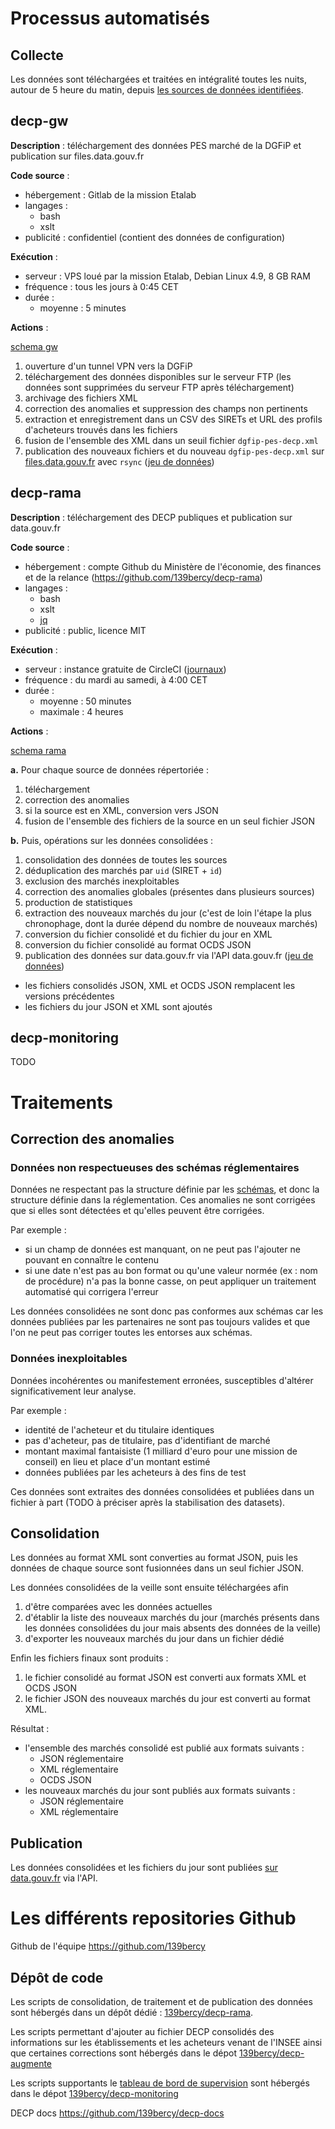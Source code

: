 # Processus automatisés <!-- {docsify-ignore-all} -->

## Collecte

Les données sont téléchargées et traitées en intégralité toutes les nuits, autour de 5 heure du matin, depuis [les sources de données identifiées](comprendre-les-decp/sources.md).

## decp-gw

**Description** : téléchargement des données PES marché de la DGFiP et publication sur files.data.gouv.fr

**Code source** :

- hébergement : Gitlab de la mission Etalab
- langages :
  - bash
  - xslt
- publicité : confidentiel (contient des données de configuration)

**Exécution** :

- serveur : VPS loué par la mission Etalab, Debian Linux 4.9, 8 GB RAM
- fréquence : tous les jours à 0:45 CET
- durée :
  - moyenne : 5 minutes

**Actions** :

<!-- Méthode d'inclusion utilisée : dans draw.io, faites File/Export as.../HTML, et ne gardez que <div> et          <script> -->

[schema gw](../_media/decp-gw.drawio.html ':include')


1. ouverture d'un tunnel VPN vers la DGFiP
2. téléchargement des données disponibles sur le serveur FTP (les données sont supprimées du serveur FTP après téléchargement)
3. archivage des fichiers XML
4. correction des anomalies et suppression des champs non pertinents
5. extraction et enregistrement dans un CSV des SIRETs et URL des profils d'acheteurs trouvés dans les fichiers
6. fusion de l'ensemble des XML dans un seuil fichier `dgfip-pes-decp.xml`
7. publication des nouveaux fichiers et du nouveau `dgfip-pes-decp.xml` sur [files.data.gouv.fr](https://files.data.gouv.fr/decp/) avec `rsync` ([jeu de données](https://www.data.gouv.fr/fr/datasets/donnees-essentielles-de-la-commande-publique-transmises-via-le-pes-marche/))

## decp-rama

**Description** : téléchargement des DECP publiques et publication sur data.gouv.fr

**Code source** :

- hébergement : compte Github du Ministère de l'économie, des finances et de la relance (https://github.com/139bercy/decp-rama)
- langages :
  - bash
  - xslt
  - [jq](https://stedolan.github.io/jq/)
- publicité : public, licence MIT

**Exécution** :

- serveur : instance gratuite de CircleCI ([journaux](https://app.circleci.com/pipelines/github/139bercy/decp-rama))
- fréquence : du mardi au samedi, à 4:00 CET
- durée :
  - moyenne : 50 minutes
  - maximale : 4 heures

**Actions** :

[schema rama](../_media/decp-rama.drawio.html ':include')


**a.** Pour chaque source de données répertoriée :

1. téléchargement
2. correction des anomalies
3. si la source est en XML, conversion vers JSON
4. fusion de l'ensemble des fichiers de la source en un seul fichier JSON

**b.** Puis, opérations sur les données consolidées :

1. consolidation des données de toutes les sources
2. déduplication des marchés par `uid` (SIRET + `id`)
2. exclusion des marchés inexploitables
3. correction des anomalies globales (présentes dans plusieurs sources)
4. production de statistiques
5. extraction des nouveaux marchés du jour (c'est de loin l'étape la plus chronophage, dont la durée dépend du nombre de nouveaux marchés)
6. conversion du fichier consolidé et du fichier du jour en XML
7. conversion du fichier consolidé au format OCDS JSON
8. publication des données sur data.gouv.fr via l'API data.gouv.fr ([jeu de données](https://www.data.gouv.fr/fr/datasets/5cd57bf68b4c4179299eb0e9/))
  - les fichiers consolidés JSON, XML et OCDS JSON remplacent les versions précédentes
  - les fichiers du jour JSON et XML sont ajoutés

## decp-monitoring

TODO

# Traitements <!-- {docsify-ignore-all} -->

## Correction des anomalies <!-- {docsify-ignore-all} -->

### Données non respectueuses des schémas réglementaires

Données ne respectant pas la structure définie par les [schémas](comprendre-les-decp/schemas.md), et donc la structure définie dans la réglementation. Ces anomalies ne sont corrigées que si elles sont détectées et qu'elles peuvent être corrigées.

Par exemple :

- si un champ de données est manquant, on ne peut pas l'ajouter ne pouvant en connaître le contenu
- si une date n'est pas au bon format ou qu'une valeur normée (ex : nom de procédure) n'a pas la bonne casse, on peut appliquer un traitement automatisé qui corrigera l'erreur

Les données consolidées ne sont donc pas conformes aux schémas car les données publiées par les partenaires ne sont pas toujours valides et que l'on ne peut pas corriger toutes les entorses aux schémas.

### Données inexploitables

Données incohérentes ou manifestement erronées, susceptibles d'altérer significativement leur analyse.

Par exemple :

- identité de l'acheteur et du titulaire identiques
- pas d'acheteur, pas de titulaire, pas d'identifiant de marché
- montant maximal fantaisiste (1 milliard d'euro pour une mission de conseil) en lieu et place d'un montant estimé
- données publiées par les acheteurs à des fins de test

Ces données sont extraites des données consolidées et publiées dans un fichier à part (TODO à préciser après la stabilisation des datasets).

## Consolidation

Les données au format XML sont converties au format JSON, puis les données de chaque source sont fusionnées dans un seul fichier JSON.

Les données consolidées de la veille sont ensuite téléchargées afin

1. d'être comparées avec les données actuelles
2. d'établir la liste des nouveaux marchés du jour (marchés présents dans les données consolidées du jour mais absents des données de la veille)
3. d'exporter les nouveaux marchés du jour dans un fichier dédié

Enfin les fichiers finaux sont produits :

1. le fichier consolidé au format JSON est converti aux formats XML et OCDS JSON
2. le fichier JSON des nouveaux marchés du jour est converti au format XML.

Résultat :

- l'ensemble des marchés consolidé est publié aux formats suivants :
  - JSON réglementaire
  - XML réglementaire
  - OCDS JSON
- les nouveaux marchés du jour sont publiés aux formats suivants :
  - JSON réglementaire
  - XML réglementaire

## Publication

Les données consolidées et les fichiers du jour sont publiées [sur data.gouv.fr](https://www.data.gouv.fr/fr/datasets/5cd57bf68b4c4179299eb0e9/) via l'API.

# Les différents repositories Github <!-- {docsify-ignore-all} -->

Github de l'équipe https://github.com/139bercy

## Dépôt de code

Les scripts de consolidation, de traitement et de publication des données sont hébergés dans un dépôt dédié : [139bercy/decp-rama](https://github.com/139bercy/decp-rama/).

Les scripts permettant d'ajouter au fichier DECP consolidés des informations sur les établissements et les acheteurs venant de l'INSEE ainsi que certaines corrections sont hébergés dans le dépot [139bercy/decp-augmente](https://github.com/139bercy/decp-augmente)

Les scripts supportants le [tableau de bord de supervision](https://139bercy.github.io/decp-monitoring/)
sont hébergés dans le dépot [139bercy/decp-monitoring](https://github.com/139bercy/decp-monitoring)

DECP docs https://github.com/139bercy/decp-docs